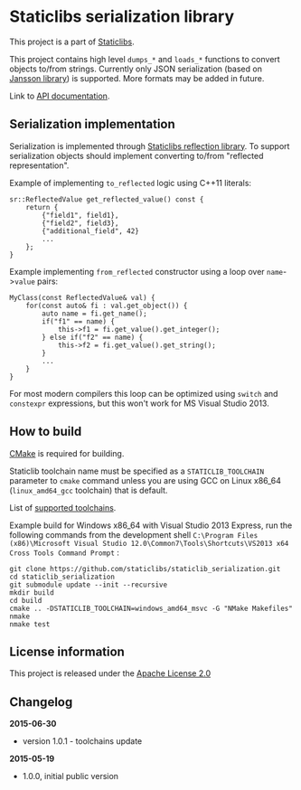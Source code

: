 Staticlibs serialization library
================================

This project is a part of [Staticlibs](http://staticlibs.net/).

This project contains high level `dumps_*` and `loads_*` functions to convert 
objects to/from strings. Currently only JSON serialization (based on [Jansson library](https://github.com/akheron/jansson))
is supported. More formats may be added in future.

Link to [API documentation](http://staticlibs.github.io/staticlib_serialization/docs/html/namespacestaticlib_1_1serialization.html).

Serialization implementation
-------------------------

Serialization is implemented through [Staticlibs reflection library](https://github.com/staticlibs/staticlib_serialization).
To support serialization objects should implement converting to/from "reflected representation".

Example of implementing `to_reflected` logic using C++11 literals:

    sr::ReflectedValue get_reflected_value() const {
        return {
            {"field1", field1},
            {"field2", field3},
            {"additional_field", 42}
            ...
        };
    }

Example implementing `from_reflected` constructor using a loop over `name`->`value` pairs:

    MyClass(const ReflectedValue& val) {
        for(const auto& fi : val.get_object()) {
            auto name = fi.get_name();                
            if("f1" == name) {
                this->f1 = fi.get_value().get_integer();
            } else if("f2" == name) {
                this->f2 = fi.get_value().get_string();
            }
            ...
        }
    }

For most modern compilers this loop can be optimized using `switch` and `constexpr`
expressions, but this won't work for MS Visual Studio 2013.

How to build
------------

[CMake](http://cmake.org/) is required for building.

Staticlib toolchain name must be specified as a `STATICLIB_TOOLCHAIN` parameter to `cmake` command
unless you are using GCC on Linux x86_64 (`linux_amd64_gcc` toolchain) that is default.

List of [supported toolchains](https://github.com/staticlibs/cmake/tree/master/toolchains).

Example build for Windows x86_64 with Visual Studio 2013 Express, run the following commands 
from the development shell `C:\Program Files (x86)\Microsoft Visual Studio 12.0\Common7\Tools\Shortcuts\VS2013 x64 Cross Tools Command Prompt` :

    git clone https://github.com/staticlibs/staticlib_serialization.git
    cd staticlib_serialization
    git submodule update --init --recursive
    mkdir build
    cd build
    cmake .. -DSTATICLIB_TOOLCHAIN=windows_amd64_msvc -G "NMake Makefiles"
    nmake
    nmake test

License information
-------------------

This project is released under the [Apache License 2.0](http://www.apache.org/licenses/LICENSE-2.0)

Changelog
---------

**2015-06-30**

 * version 1.0.1 - toolchains update

**2015-05-19**

 * 1.0.0, initial public version
